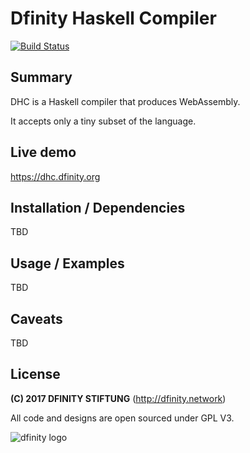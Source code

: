 # Dfinity Haskell Compiler

[![Build Status](https://jenkins.london.dfinity.build/job/dhc/badge/icon)](https://jenkins.london.dfinity.build/job/dhc/)

## Summary
DHC is a Haskell compiler that produces WebAssembly.

It accepts only a tiny subset of the language.

## Live demo

https://dhc.dfinity.org

## Installation / Dependencies
TBD

## Usage / Examples
TBD

## Caveats
TBD

## License

**(C) 2017 DFINITY STIFTUNG** (http://dfinity.network)

All code and designs are open sourced under GPL V3.

![dfinity logo](https://user-images.githubusercontent.com/6457089/32753794-10f4cbc2-c883-11e7-8dcf-ff8088b38f9f.png)
